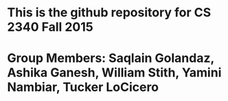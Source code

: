 # This is the github repository for CS 2340 Fall 2015

# Group Members: Saqlain Golandaz, Ashika Ganesh, William Stith, Yamini Nambiar, Tucker LoCicero